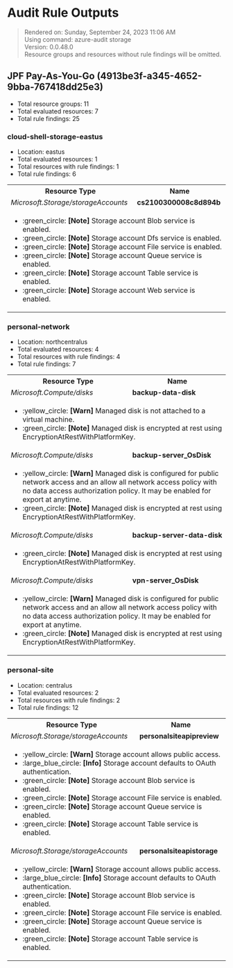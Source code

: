 # Audit Rule Outputs

> Rendered on: Sunday, September 24, 2023 11:06 AM <br/>
> Using command: azure-audit storage <br/>
> Version: 0.0.48.0 <br/>
> Resource groups and resources without rule findings will be omitted.

## JPF Pay-As-You-Go (4913be3f-a345-4652-9bba-767418dd25e3)

- Total resource groups: 11
- Total evaluated resources: 7
- Total rule findings: 25

### cloud-shell-storage-eastus

- Location: eastus
- Total evaluated resources: 1
- Total resources with rule findings: 1
- Total rule findings: 6

<table>
<tr>
<th>Resource Type</th>
<th>Name</th>
</tr>
<tr>
<td><em>Microsoft.Storage/storageAccounts</em></td>
<td><strong>cs2100300008c8d894b</strong></td>
</tr>
<tr>
<td colspan="2">
<ul>
<li>
:green_circle:
<strong>[Note]</strong>
Storage account Blob service is enabled.
</li>
<li>
:green_circle:
<strong>[Note]</strong>
Storage account Dfs service is enabled.
</li>
<li>
:green_circle:
<strong>[Note]</strong>
Storage account File service is enabled.
</li>
<li>
:green_circle:
<strong>[Note]</strong>
Storage account Queue service is enabled.
</li>
<li>
:green_circle:
<strong>[Note]</strong>
Storage account Table service is enabled.
</li>
<li>
:green_circle:
<strong>[Note]</strong>
Storage account Web service is enabled.
</li>
</ul>
</td>
</tr>
</table>

### personal-network

- Location: northcentralus
- Total evaluated resources: 4
- Total resources with rule findings: 4
- Total rule findings: 7

<table>
<tr>
<th>Resource Type</th>
<th>Name</th>
</tr>
<tr>
<td><em>Microsoft.Compute/disks</em></td>
<td><strong>backup-data-disk</strong></td>
</tr>
<tr>
<td colspan="2">
<ul>
<li>
:yellow_circle:
<strong>[Warn]</strong>
Managed disk is not attached to a virtual machine.
</li>
<li>
:green_circle:
<strong>[Note]</strong>
Managed disk is encrypted at rest using EncryptionAtRestWithPlatformKey.
</li>
</ul>
</td>
</tr>
<tr>
<td><em>Microsoft.Compute/disks</em></td>
<td><strong>backup-server_OsDisk</strong></td>
</tr>
<tr>
<td colspan="2">
<ul>
<li>
:yellow_circle:
<strong>[Warn]</strong>
Managed disk is configured for public network access and an allow all network access policy with no data access authorization policy. It may be enabled for export at anytime.
</li>
<li>
:green_circle:
<strong>[Note]</strong>
Managed disk is encrypted at rest using EncryptionAtRestWithPlatformKey.
</li>
</ul>
</td>
</tr>
<tr>
<td><em>Microsoft.Compute/disks</em></td>
<td><strong>backup-server-data-disk</strong></td>
</tr>
<tr>
<td colspan="2">
<ul>
<li>
:green_circle:
<strong>[Note]</strong>
Managed disk is encrypted at rest using EncryptionAtRestWithPlatformKey.
</li>
</ul>
</td>
</tr>
<tr>
<td><em>Microsoft.Compute/disks</em></td>
<td><strong>vpn-server_OsDisk</strong></td>
</tr>
<tr>
<td colspan="2">
<ul>
<li>
:yellow_circle:
<strong>[Warn]</strong>
Managed disk is configured for public network access and an allow all network access policy with no data access authorization policy. It may be enabled for export at anytime.
</li>
<li>
:green_circle:
<strong>[Note]</strong>
Managed disk is encrypted at rest using EncryptionAtRestWithPlatformKey.
</li>
</ul>
</td>
</tr>
</table>

### personal-site

- Location: centralus
- Total evaluated resources: 2
- Total resources with rule findings: 2
- Total rule findings: 12

<table>
<tr>
<th>Resource Type</th>
<th>Name</th>
</tr>
<tr>
<td><em>Microsoft.Storage/storageAccounts</em></td>
<td><strong>personalsiteapipreview</strong></td>
</tr>
<tr>
<td colspan="2">
<ul>
<li>
:yellow_circle:
<strong>[Warn]</strong>
Storage account allows public access.
</li>
<li>
:large_blue_circle:
<strong>[Info]</strong>
Storage account defaults to OAuth authentication.
</li>
<li>
:green_circle:
<strong>[Note]</strong>
Storage account Blob service is enabled.
</li>
<li>
:green_circle:
<strong>[Note]</strong>
Storage account File service is enabled.
</li>
<li>
:green_circle:
<strong>[Note]</strong>
Storage account Queue service is enabled.
</li>
<li>
:green_circle:
<strong>[Note]</strong>
Storage account Table service is enabled.
</li>
</ul>
</td>
</tr>
<tr>
<td><em>Microsoft.Storage/storageAccounts</em></td>
<td><strong>personalsiteapistorage</strong></td>
</tr>
<tr>
<td colspan="2">
<ul>
<li>
:yellow_circle:
<strong>[Warn]</strong>
Storage account allows public access.
</li>
<li>
:large_blue_circle:
<strong>[Info]</strong>
Storage account defaults to OAuth authentication.
</li>
<li>
:green_circle:
<strong>[Note]</strong>
Storage account Blob service is enabled.
</li>
<li>
:green_circle:
<strong>[Note]</strong>
Storage account File service is enabled.
</li>
<li>
:green_circle:
<strong>[Note]</strong>
Storage account Queue service is enabled.
</li>
<li>
:green_circle:
<strong>[Note]</strong>
Storage account Table service is enabled.
</li>
</ul>
</td>
</tr>
</table>
